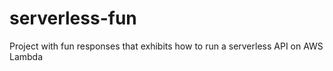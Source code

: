 # serverless-fun
Project with fun responses that exhibits how to run a serverless API on AWS Lambda

